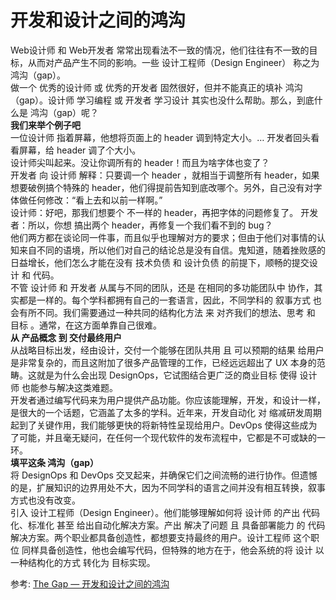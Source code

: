 # 开发和设计之间的鸿沟
Web设计师 和 Web开发者 常常出现看法不一致的情况，他们往往有不一致的目标，从而对产品产生不同的影响。一些 设计工程师（Design Engineer） 称之为 鸿沟（gap）。  
做一个 优秀的设计师 或 优秀的开发者 固然很好，但并不能真正的填补 鸿沟（gap）。设计师 学习编程 或 开发者 学习设计 其实也没什么帮助。那么，到底什么是 鸿沟（gap）呢？  
**我们来举个例子吧**  
一位设计师 指着屏幕，他想将页面上的 header 调到特定大小。… 开发者回头看看屏幕，给 header 调了个大小。  
设计师尖叫起来。没让你调所有的 header！而且为啥字体也变了？  
开发者 向 设计师 解释：只要调一个 header ，就相当于调整所有 header，如果想要破例搞个特殊的 header，他们得提前告知到底改哪个。另外，自己没有对字体做任何修改：“看上去和以前一样啊。”   
设计师：好吧，那我们想要个 不一样的 header，再把字体的问题修复了。
开发者：所以，你想 搞出两个 header，再修复一个我们看不到的 bug？  
他们两方都在谈论同一件事，而且似乎也理解对方的要求；但由于他们对事情的认知来自不同的语境，所以他们对自己的结论总是没有自信。鬼知道，随着挫败感的日益增长，他们怎么才能在没有 技术负债 和 设计负债 的前提下，顺畅的提交设计 和 代码。  
不管 设计师 和 开发者 从属与不同的团队，还是 在相同的多功能团队中 协作，其实都是一样的。每个学科都拥有自己的一套语言，因此，不同学科的 叙事方式 也会有所不同。我们需要通过一种共同的结构化方法 来 对齐我们的想法、思考 和 目标 。通常，在这方面单靠自己很难。  
**从 产品概念 到 交付最终用户**  
从战略目标出发，经由设计，交付一个能够在团队共用 且 可以预期的结果 给用户是非常复杂的，而且这附加了很多产品管理的工作，已经远远超出了 UX 本身的范畴。这就是为什么会出现 DesignOps，它试图结合更广泛的商业目标 使得 设计师 也能参与解决这类难题。  
开发者通过编写代码来为用户提供产品功能。你应该能理解，开发，和设计一样，是很大的一个话题，它涵盖了太多的学科。近年来，开发自动化 对 缩减研发周期 起到了关键作用，我们能够更快的将新特性呈现给用户。DevOps 使得这些成为了可能，并且毫无疑问，在任何一个现代软件的发布流程中，它都是不可或缺的一环。  
**填平这条 鸿沟（gap）**  
将 DesignOps 和 DevOps 交叉起来，并确保它们之间流畅的进行协作。但遗憾的是，扩展知识的边界用处不大，因为不同学科的语言之间并没有相互转换，叙事方式也没有改变。    
引入 设计工程师（Design Engineer）。他们能够理解如何将 设计师 的产出 代码化、标准化 甚至 给出自动化解决方案。产出 解决了问题 且 具备部署能力 的 代码解决方案。两个职业都具备创造性，都想要支持最终的用户。设计工程师 这个职位 同样具备创造性，他也会编写代码，但特殊的地方在于，他会系统的将 设计 以一种结构化的方式 转化为 目标实现。  




参考:
[The Gap — 开发和设计之间的鸿沟](https://mp.weixin.qq.com/s/FQeq_3tvZpvqP29cRjPXbg)
